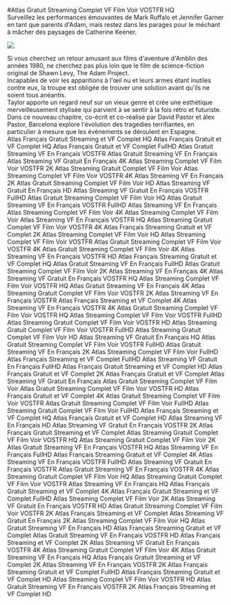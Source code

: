 #Atlas Gratuit Streaming Complet VF Film Voir VOSTFR HQ  
Surveillez les performances émouvantes de Mark Ruffalo et Jennifer Garner en tant que parents d'Adam, mais restez dans les parages pour le méchant à mâcher des paysages de Catherine Keener.  
  
[![](https://i.imgur.com/qSNzIqt.png)](https://movie.rssnews.media/JmUrUkTr.php)  
  
Si vous cherchez un retour amusant aux films d'aventure d'Amblin des années 1980, ne cherchez pas plus loin que le film de science-fiction original  de Shawn Levy, The Adam Project.  
Incapables de voir les apparitions à l'œil nu et leurs armes étant inutiles contre eux, la troupe est obligée de trouver une solution avant qu'ils ne soient tous anéantis.  
Taylor apporte un regard neuf sur un vieux genre et crée une esthétique merveilleusement stylisée qui parvient à se sentir à la fois rétro et futuriste.  
Dans ce nouveau chapitre, co-écrit et co-réalisé par David Pastor et àlex Pastor,  Barcelona explore l'évolution des tragédies terrifiantes, en particulier à mesure que les événements se déroulent en Espagne.  
Atlas Français Gratuit Streaming et VF Complet HQ
Atlas Français Gratuit et VF Complet HQ
Atlas Français Gratuit et VF Complet FullHD
Atlas Gratuit Streaming VF En Français VOSTFR
Atlas Gratuit Streaming VF En Français
Atlas Streaming VF Gratuit En Français 4K
Atlas Streaming Complet VF Film Voir VOSTFR 2K
Atlas Streaming Gratuit Complet VF Film Voir
Atlas Streaming Complet VF Film Voir VOSTFR 4K
Atlas Streaming VF En Français 2K
Atlas Gratuit Streaming Complet VF Film Voir HD
Atlas Streaming VF Gratuit En Français HD
Atlas Streaming VF Gratuit En Français VOSTFR FullHD
Atlas Gratuit Streaming Complet VF Film Voir HQ
Atlas Gratuit Streaming VF En Français VOSTFR FullHD
Atlas Streaming VF En Français
Atlas Streaming Complet VF Film Voir 4K
Atlas Streaming Complet VF Film Voir
Atlas Streaming VF En Français VOSTFR HQ
Atlas Streaming Gratuit Complet VF Film Voir VOSTFR 4K
Atlas Français Streaming Gratuit et VF Complet 2K
Atlas Streaming Complet VF Film Voir HD
Atlas Streaming Complet VF Film Voir VOSTFR
Atlas Gratuit Streaming Complet VF Film Voir VOSTFR 4K
Atlas Gratuit Streaming Complet VF Film Voir 4K
Atlas Streaming VF En Français VOSTFR HD
Atlas Français Streaming Gratuit et VF Complet HQ
Atlas Gratuit Streaming VF En Français FullHD
Atlas Gratuit Streaming Complet VF Film Voir 2K
Atlas Streaming VF En Français 4K
Atlas Streaming VF Gratuit En Français VOSTFR HQ
Atlas Streaming Complet VF Film Voir VOSTFR HQ
Atlas Gratuit Streaming VF En Français 4K
Atlas Streaming Gratuit Complet VF Film Voir VOSTFR 2K
Atlas Streaming VF En Français VOSTFR
Atlas Français Streaming et VF Complet 4K
Atlas Streaming VF En Français VOSTFR 4K
Atlas Gratuit Streaming Complet VF Film Voir VOSTFR HQ
Atlas Streaming Complet VF Film Voir VOSTFR FullHD
Atlas Streaming Gratuit Complet VF Film Voir VOSTFR HD
Atlas Streaming Gratuit Complet VF Film Voir VOSTFR FullHD
Atlas Streaming Gratuit Complet VF Film Voir HD
Atlas Streaming VF Gratuit En Français HQ
Atlas Gratuit Streaming Complet VF Film Voir VOSTFR FullHD
Atlas Gratuit Streaming VF En Français 2K
Atlas Streaming Complet VF Film Voir FullHD
Atlas Français Streaming et VF Complet FullHD
Atlas Streaming VF Gratuit En Français FullHD
Atlas Français Gratuit Streaming et VF Complet HD
Atlas Français Gratuit et VF Complet 2K
Atlas Français Gratuit et VF Complet
Atlas Streaming VF Gratuit En Français
Atlas Gratuit Streaming Complet VF Film Voir
Atlas Gratuit Streaming Complet VF Film Voir VOSTFR HD
Atlas Français Gratuit et VF Complet 4K
Atlas Gratuit Streaming Complet VF Film Voir VOSTFR
Atlas Gratuit Streaming Complet VF Film Voir FullHD
Atlas Streaming Gratuit Complet VF Film Voir FullHD
Atlas Français Streaming et VF Complet HQ
Atlas Français Gratuit et VF Complet HD
Atlas Streaming VF En Français HD
Atlas Streaming VF Gratuit En Français VOSTFR 2K
Atlas Français Gratuit Streaming et VF Complet
Atlas Streaming Gratuit Complet VF Film Voir VOSTFR HQ
Atlas Streaming Gratuit Complet VF Film Voir 2K
Atlas Gratuit Streaming VF En Français VOSTFR HQ
Atlas Streaming VF En Français FullHD
Atlas Français Streaming Gratuit et VF Complet 4K
Atlas Streaming VF En Français VOSTFR FullHD
Atlas Streaming VF Gratuit En Français VOSTFR
Atlas Gratuit Streaming VF En Français VOSTFR 4K
Atlas Streaming Gratuit Complet VF Film Voir HQ
Atlas Streaming Gratuit Complet VF Film Voir VOSTFR
Atlas Streaming VF En Français HQ
Atlas Français Gratuit Streaming et VF Complet 4K
Atlas Français Gratuit Streaming et VF Complet FullHD
Atlas Streaming Complet VF Film Voir 2K
Atlas Streaming VF Gratuit En Français VOSTFR HD
Atlas Gratuit Streaming Complet VF Film Voir VOSTFR 2K
Atlas Français Streaming et VF Complet
Atlas Streaming VF Gratuit En Français 2K
Atlas Streaming Complet VF Film Voir HQ
Atlas Gratuit Streaming VF En Français HD
Atlas Français Streaming Gratuit et VF Complet
Atlas Gratuit Streaming VF En Français VOSTFR HD
Atlas Français Streaming et VF Complet 2K
Atlas Streaming VF Gratuit En Français VOSTFR 4K
Atlas Streaming Gratuit Complet VF Film Voir 4K
Atlas Gratuit Streaming VF En Français HQ
Atlas Français Gratuit Streaming et VF Complet 2K
Atlas Streaming VF En Français VOSTFR 2K
Atlas Français Streaming Gratuit et VF Complet FullHD
Atlas Français Streaming Gratuit et VF Complet HD
Atlas Streaming Complet VF Film Voir VOSTFR HD
Atlas Gratuit Streaming VF En Français VOSTFR 2K
Atlas Français Streaming et VF Complet HD